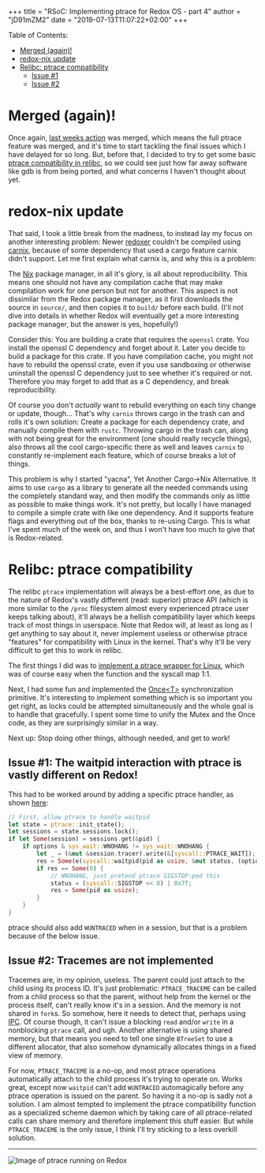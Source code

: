 +++
title = "RSoC: Implementing ptrace for Redox OS - part 4"
author = "jD91mZM2"
date = "2019-07-13T11:07:22+02:00"
+++

Table of Contents:

- [Merged (again)!](#merged-again)
- [redox-nix update](#redox-nix-update)
- [Relibc: ptrace compatibility](#relibc-ptrace-compatibility)
  - [Issue #1](#issue-1-the-waitpid-interaction-with-ptrace-is-vastly-different-on-redox)
  - [Issue #2](#issue-2-tracemes-are-not-implemented)

# Merged (again)!

Once again, [last weeks
action](https://gitlab.redox-os.org/redox-os/kernel/merge_requests/104)
was merged, which means the full ptrace feature was merged, and it's
time to start tackling the final issues which I have delayed for so
long. But, before that, I decided to try to get some basic [ptrace
compatibility in
relibc](https://gitlab.redox-os.org/redox-os/relibc/tree/78b4e992a01f9bd14d4f00e3d8fb253abb0f7a0e),
so we could see just how far away software like gdb is from being
ported, and what concerns I haven't thought about yet.

# redox-nix update

That said, I took a little break from the madness, to instead lay my
focus on another interesting problem: Newer
[redoxer](https://gitlab.redox-os.org/redox-os/redoxer) couldn't be
compiled using [carnix](https://nest.pijul.com/pmeunier/carnix),
because of some dependency that used a cargo feature carnix didn't
support. Let me first explain what carnix is, and why this is a
problem:

The [Nix](https://nixos.org/nix/) package manager, in all it's glory,
is all about reproducibility. This means one should not have any
compilation cache that may make compilation work for one person but
not for another. This aspect is not dissimilar from the Redox package
manager, as it first downloads the source in `source/`, and then
copies it to `build/` before each build. (I'll not dive into details
in whether Redox will eventually get a more interesting package
manager, but the answer is yes, hopefully!)

Consider this: You are building a crate that requires the `openssl`
crate. You install the openssl C dependency and forget about it. Later
you decide to build a package for this crate. If you have compilation
cache, you might not have to rebuild the openssl crate, even if you
use sandboxing or otherwise uninstall the openssl C dependency just to
see whether it's required or not. Therefore you may forget to add that
as a C dependency, and break reproducibility.

Of course you don't *actually* want to rebuild everything on each tiny
change or update, though... That's why `carnix` throws cargo in the
trash can and rolls it's own solution: Create a package for each
dependency crate, and manually compile them with `rustc`. Throwing
cargo in the trash can, along with not being great for the environment
(one should really recycle things), also throws all the cool
cargo-specific there as well and leaves `carnix` to constantly
re-implement each feature, which of course breaks a lot of things.

This problem is why I started "yacna", Yet Another Cargo->Nix
Alternative. It aims to use `cargo` as a library to generate all the
needed commands using the completely standard way, and then modify the
commands only as little as possible to make things work. It's not
pretty, but locally I have managed to compile a simple crate with like
one dependency. And it supports feature flags and everything out of
the box, thanks to re-using Cargo. This is what I've spent much of the
week on, and thus I won't have too much to give that is Redox-related.

# Relibc: ptrace compatibility

The relibc `ptrace` implementation will always be a best-effort one,
as due to the nature of Redox's vastly different (read: superior)
ptrace API (which is more similar to the `/proc` filesystem almost
every experienced ptrace user keeps talking about), it'll always be a
hellish compatibility layer which keeps track of most things in
userspace. Note that Redox will, at least as long as I get anything to
say about it, never implement useless or otherwise ptrace "features"
for compatibility with Linux in the kernel. That's why it'll be very
difficult to get this to work in relibc.

The first things I did was to [implement a ptrace wrapper for
Linux](https://gitlab.redox-os.org/redox-os/relibc/commit/1b5e986f785b2ad6d0938f8ee98de67cc2257e94),
which was of course easy when the function and the syscall map 1:1.

Next, I had some fun and implemented the
[Once&lt;T&gt;](https://gitlab.redox-os.org/redox-os/relibc/commit/2333e45292d63b0cfa49509cc773a70a05bae646)
synchronization primitive. It's interesting to implement something
which is so important you get right, as locks could be attempted
simultaneously and the whole goal is to handle that gracefully. I
spent some time to unify the Mutex and the Once code, as they are
surprisingly similar in a way.

Next up: Stop doing other things, although needed, and get to work!

## Issue #1: The waitpid interaction with ptrace is vastly different on Redox!

This had to be worked around by adding a specific ptrace handler, as
shown
[here](https://gitlab.redox-os.org/redox-os/relibc/commit/78b4e992a01f9bd14d4f00e3d8fb253abb0f7a0e#e88b1136081fe48ebfae4583076018da4e05e85c_912_914):

```rust
// First, allow ptrace to handle waitpid
let state = ptrace::init_state();
let sessions = state.sessions.lock();
if let Some(session) = sessions.get(&pid) {
    if options & sys_wait::WNOHANG != sys_wait::WNOHANG {
        let _ = (&mut &session.tracer).write(&[syscall::PTRACE_WAIT]);
        res = Some(e(syscall::waitpid(pid as usize, &mut status, (options | sys_wait::WNOHANG) as usize)));
        if res == Some(0) {
            // WNOHANG, just pretend ptrace SIGSTOP:ped this
            status = (syscall::SIGSTOP << 8) | 0x7f;
            res = Some(pid as usize);
        }
    }
}
```

ptrace should also add `WUNTRACED` when in a session, but that is a
problem because of the below issue.

## Issue #2: Tracemes are not implemented

Tracemes are, in my opinion, useless. The parent could just attach to
the child using its process ID. It's just problematic:
`PTRACE_TRACEME` can be called from a child process so that the
parent, without help from the kernel or the process itself, can't
really know it's in a session. And the memory is not shared in
`fork`s. So somehow, here it needs to detect that, perhaps using
[IPC](https://gitlab.redox-os.org/redox-os/ipcd). Of course though, it
can't issue a blocking `read` and/or `write` in a nonblocking `ptrace`
call, and ugh. Another alternative is using shared memory, but that
means you need to tell one single `BTreeSet` to use a different
allocator, that also somehow dynamically allocates things in a fixed
view of memory.

For now, `PTRACE_TRACEME` is a no-op, and most ptrace operations
automatically attach to the child process it's trying to operate
on. Works great, except now `waitpid` can't add `WUNTRACED`
automagically before any ptrace operation is issued on the parent. So
having it a no-op is sadly not a solution. I am almost tempted to
implement the ptrace compatibility function as a specialized scheme
daemon which by taking care of all ptrace-related calls can share
memory and therefore implement this stuff easier. But while
`PTRACE_TRACEME` is the only issue, I think I'll try sticking to a
less overkill solution.

---------------

![Image of ptrace running on Redox](https://i.imgur.com/YWwEmxM.png)
